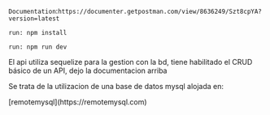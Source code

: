 `Documentation`:`https://documenter.getpostman.com/view/8636249/Szt8cpYA?version=latest`

`run: npm install`

`run: npm run dev`

<p> El api utiliza sequelize para la gestion con la bd, tiene habilitado el CRUD básico de un API, dejo la documentacion arriba</p>

<p> Se trata de la utilizacion de una base de datos mysql alojada en: </p> [remotemysql](https://remotemysql.com)

